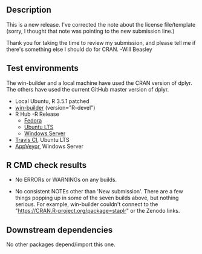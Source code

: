 Description
-----------------------------------------------
This is a new release.  I've corrected the note about the license file/template (sorry, I thought that note was pointing to the new submission line.)

Thank you for taking the time to review my submission, and please tell me if there's something else I should do for CRAN.  -Will Beasley


Test environments
-----------------------------------------------

The win-builder and a local machine have used the CRAN version of dplyr.  The others have used the current GitHub master version of dplyr.

* Local Ubuntu, R 3.5.1 patched
* [win-builder](https://win-builder.r-project.org/loyQ4mpg13bQ/) (version="R-devel")
* R Hub -R Release 
    * [Fedora](https://builder.r-hub.io/status/codified_0.2.0.tar.gz-9e323515f1c645de88948b62f47ea256)
    * [Ubuntu LTS](https://builder.r-hub.io/status/codified_0.2.0.tar.gz-0b2beb0a150f4a85a20296868425bcd6)
    * [Windows Server](https://builder.r-hub.io/status/codified_0.2.0.tar.gz-628ea3de132d44039f349301e03816c0)
* [Travis CI](https://travis-ci.org/OuhscBbmc/codified), Ubuntu LTS
* [AppVeyor](https://ci.appveyor.com/project/wibeasley/codified), Windows Server


R CMD check results
-----------------------------------------------

* No ERRORs or WARNINGs on any builds.

* No consistent NOTEs other than 'New submission'.  There are a few things popping up in some of the seven builds above, but nothing serious.  For example,  win-builder couldn't connect to the "https://CRAN.R-project.org/package=staplr" or the Zenodo links.


Downstream dependencies
-----------------------------------------------

No other packages depend/import this one.
